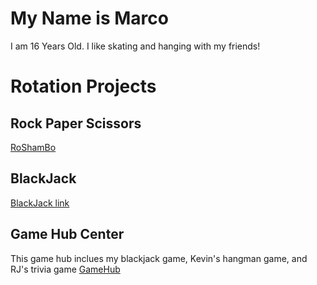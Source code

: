 # My Name is Marco
I am 16 Years Old. I like skating and hanging with my friends!

# Rotation Projects
## Rock Paper Scissors
[RoShamBo](https://repl.it/@MarcoTortilla/GrizzledFlamboyantSystemsanalysis)

## BlackJack
[BlackJack link](https://BlackJack.marcotortilla1.repl.run)

## Game Hub Center
This game hub inclues my blackjack game, Kevin's hangman game, and RJ's trivia game
[GameHub]()
